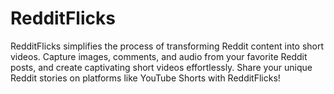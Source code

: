 # RedditFlicks
RedditFlicks simplifies the process of transforming Reddit content into short videos.
Capture images, comments, and audio from your favorite Reddit posts, and create captivating short videos effortlessly.
Share your unique Reddit stories on platforms like YouTube Shorts with RedditFlicks!
